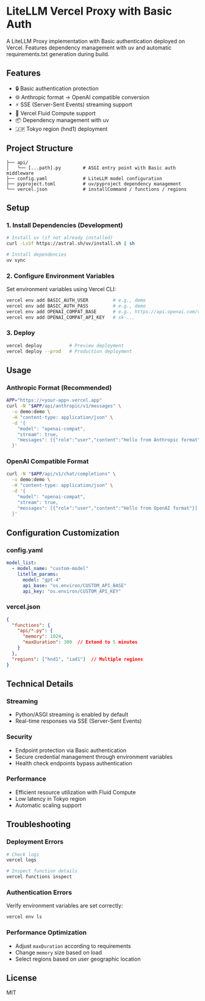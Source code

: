 # LiteLLM Vercel Proxy with Basic Auth

A LiteLLM Proxy implementation with Basic authentication deployed on Vercel. Features dependency management with uv and automatic requirements.txt generation during build.

## Features

- 🔒 Basic authentication protection
- 🌐 Anthropic format → OpenAI compatible conversion
- ⚡ SSE (Server-Sent Events) streaming support
- 🚀 Vercel Fluid Compute support
- 📦 Dependency management with uv
- 🇯🇵 Tokyo region (hnd1) deployment

## Project Structure

```
├── api/
│   └── [...path].py        # ASGI entry point with Basic auth middleware
├── config.yaml             # LiteLLM model configuration
├── pyproject.toml          # uv/pyproject dependency management
└── vercel.json             # installCommand / functions / regions
```

## Setup

### 1. Install Dependencies (Development)

```bash
# Install uv (if not already installed)
curl -LsSf https://astral.sh/uv/install.sh | sh

# Install dependencies
uv sync
```

### 2. Configure Environment Variables

Set environment variables using Vercel CLI:

```bash
vercel env add BASIC_AUTH_USER         # e.g., demo
vercel env add BASIC_AUTH_PASS         # e.g., demo
vercel env add OPENAI_COMPAT_BASE      # e.g., https://api.openai.com/v1
vercel env add OPENAI_COMPAT_API_KEY   # sk-...
```

### 3. Deploy

```bash
vercel deploy          # Preview deployment
vercel deploy --prod   # Production deployment
```

## Usage

### Anthropic Format (Recommended)

```bash
APP="https://<your-app>.vercel.app"
curl -N "$APP/api/anthropic/v1/messages" \
  -u demo:demo \
  -H "content-type: application/json" \
  -d '{
    "model": "openai-compat",
    "stream": true,
    "messages": [{"role":"user","content":"Hello from Anthropic format"}]
  }'
```

### OpenAI Compatible Format

```bash
curl -N "$APP/api/v1/chat/completions" \
  -u demo:demo \
  -H "content-type: application/json" \
  -d '{
    "model": "openai-compat",
    "stream": true,
    "messages": [{"role":"user","content":"Hello from OpenAI format"}]
  }'
```

## Configuration Customization

### config.yaml

```yaml
model_list:
  - model_name: "custom-model"
    litellm_params:
      model: "gpt-4"
      api_base: "os.environ/CUSTOM_API_BASE"
      api_key: "os.environ/CUSTOM_API_KEY"
```

### vercel.json

```json
{
  "functions": {
    "api/*.py": {
      "memory": 1024,
      "maxDuration": 300  // Extend to 5 minutes
    }
  },
  "regions": ["hnd1", "iad1"]  // Multiple regions
}
```

## Technical Details

### Streaming

- Python/ASGI streaming is enabled by default
- Real-time responses via SSE (Server-Sent Events)

### Security

- Endpoint protection via Basic authentication
- Secure credential management through environment variables
- Health check endpoints bypass authentication

### Performance

- Efficient resource utilization with Fluid Compute
- Low latency in Tokyo region
- Automatic scaling support

## Troubleshooting

### Deployment Errors

```bash
# Check logs
vercel logs

# Inspect function details
vercel functions inspect
```

### Authentication Errors

Verify environment variables are set correctly:

```bash
vercel env ls
```

### Performance Optimization

- Adjust `maxDuration` according to requirements
- Change `memory` size based on load
- Select regions based on user geographic location

## License

MIT
